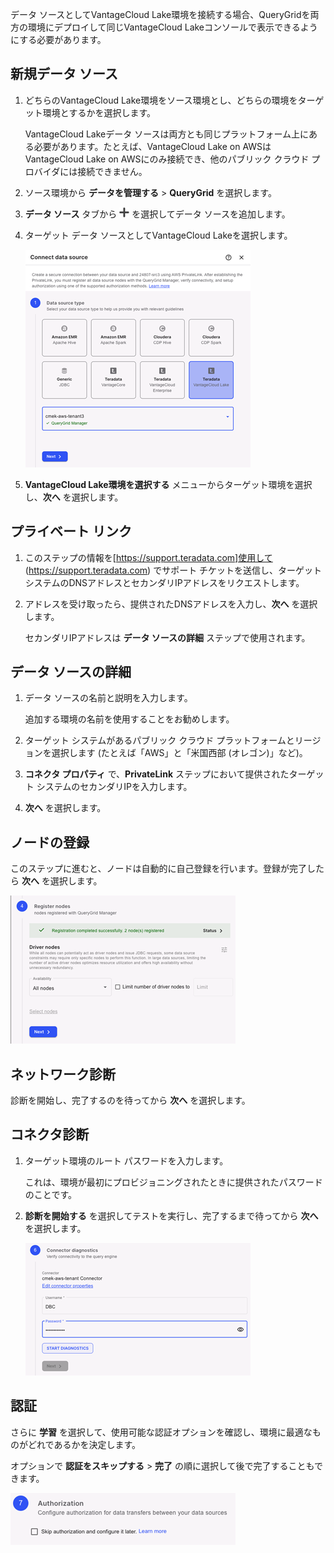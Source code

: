 データ ソースとしてVantageCloud Lake環境を接続する場合、QueryGridを両方の環境にデプロイして同じVantageCloud Lakeコンソールで表示できるようにする必要があります。

## 新規データ ソース


1.  どちらのVantageCloud Lake環境をソース環境とし、どちらの環境をターゲット環境とするかを選択します。

    VantageCloud Lakeデータ ソースは両方とも同じプラットフォーム上にある必要があります。たとえば、VantageCloud Lake on AWSはVantageCloud Lake on AWSにのみ接続でき、他のパブリック クラウド プロバイダには接続できません。


1.  ソース環境から **データを管理する** > **QueryGrid** を選択します。


1.  **データ ソース** タブから ![プラス記号で追加](Images/gdy1625181386091.png) を選択してデータ ソースを追加します。


1.  ターゲット データ ソースとしてVantageCloud Lakeを選択します。

    ![QueryGridデータ ソース](Images/euj1724287834509.png)


1.  **VantageCloud Lake環境を選択する** メニューからターゲット環境を選択し、**次へ** を選択します。


## プライベート リンク


1.  このステップの情報を[https://support.teradata.com]使用して (https://support.teradata.com) でサポート チケットを送信し、ターゲット システムのDNSアドレスとセカンダリIPアドレスをリクエストします。


1.  アドレスを受け取ったら、提供されたDNSアドレスを入力し、**次へ** を選択します。

    セカンダリIPアドレスは **データ ソースの詳細** ステップで使用されます。


## データ ソースの詳細


1.  データ ソースの名前と説明を入力します。

    追加する環境の名前を使用することをお勧めします。


1.  ターゲット システムがあるパブリック クラウド プラットフォームとリージョンを選択します (たとえば「AWS」と「米国西部 (オレゴン)」など)。


1.  **コネクタ プロパティ** で、**PrivateLink** ステップにおいて提供されたターゲット システムのセカンダリIPを入力します。


1.  **次へ** を選択します。


## ノードの登録


このステップに進むと、ノードは自動的に自己登録を行います。登録が完了したら **次へ** を選択します。

![QueryGridノードの登録](Images/rlr1724288508418.png)

## ネットワーク診断


診断を開始し、完了するのを待ってから **次へ** を選択します。

## コネクタ診断


1.  ターゲット環境のルート パスワードを入力します。

    これは、環境が最初にプロビジョニングされたときに提供されたパスワードのことです。


1.  **診断を開始する** を選択してテストを実行し、完了するまで待ってから **次へ** を選択します。

    ![QueryGridコネクタ診断](Images/rlm1724288803062.png)


## 認証


さらに **学習** を選択して、使用可能な認証オプションを確認し、環境に最適なものがどれであるかを決定します。

オプションで **認証をスキップする** > **完了** の順に選択して後で完了することもできます。

![QueryGridコネクタ認証](Images/imr1724288993792.png)

